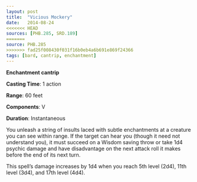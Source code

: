 ```yaml
---
layout: post
title:  "Vicious Mockery"
date:   2014-08-24
<<<<<<< HEAD
sources: [PHB.285, SRD.189]
=======
source: PHB.285
>>>>>>> fad25f008430f031f16b0eb4a6b691e869f24366
tags: [bard, cantrip, enchantment]
---
```


**Enchantment cantrip**

**Casting Time**: 1 action

**Range**: 60 feet

**Components**: V

**Duration**: Instantaneous

You unleash a string of insults laced with subtle enchantments at a creature you can see within range. If the target can hear you (though it need not understand you), it must succeed on a Wisdom saving throw or take 1d4 psychic damage and have disadvantage on the next attack roll it makes before the end of its next turn.

This spell’s damage increases by 1d4 when you reach 5th level (2d4), 11th level (3d4), and 17th level (4d4).
